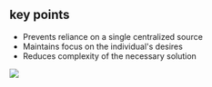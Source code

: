 ## key points
- Prevents reliance on a single centralized source
- Maintains focus on the individual's desires
- Reduces complexity of the necessary solution

![](https://youtu.be/wfBBfRsg0VE)